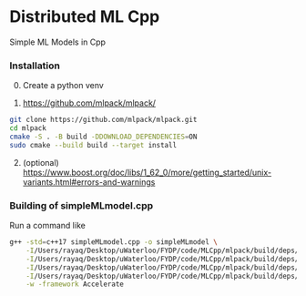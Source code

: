 # Distributed ML Cpp

Simple ML Models in Cpp

### Installation

0. Create a python venv

1. https://github.com/mlpack/mlpack/

```bash
git clone https://github.com/mlpack/mlpack.git
cd mlpack
cmake -S . -B build -DDOWNLOAD_DEPENDENCIES=ON
sudo cmake --build build --target install
```

2. (optional) https://www.boost.org/doc/libs/1_62_0/more/getting_started/unix-variants.html#errors-and-warnings

### Building of simpleMLmodel.cpp

Run a command like

```bash
g++ -std=c++17 simpleMLmodel.cpp -o simpleMLmodel \
    -I/Users/rayaq/Desktop/uWaterloo/FYDP/code/MLCpp/mlpack/build/deps/armadillo-12.6.5/include \
    -I/Users/rayaq/Desktop/uWaterloo/FYDP/code/MLCpp/mlpack/build/deps/stb/include \
    -I/Users/rayaq/Desktop/uWaterloo/FYDP/code/MLCpp/mlpack/build/deps/ensmallen-2.21.1/include \
    -I/Users/rayaq/Desktop/uWaterloo/FYDP/code/MLCpp/mlpack/build/deps/cereal-1.3.0/include -I/usr/local/include/ \
    -w -framework Accelerate
```
